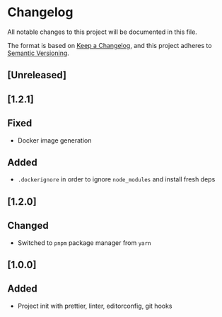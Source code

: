 # Changelog

All notable changes to this project will be documented in this file.

The format is based on [Keep a Changelog](https://keepachangelog.com/en/1.1.0/),
and this project adheres to [Semantic Versioning](https://semver.org/spec/v2.0.0.html).

## [Unreleased]

## [1.2.1]

## Fixed

- Docker image generation

## Added

- `.dockerignore` in order to ignore `node_modules` and install fresh deps

## [1.2.0]

## Changed

- Switched to `pnpm` package manager from `yarn`

## [1.0.0]

## Added

- Project init with prettier, linter, editorconfig, git hooks
